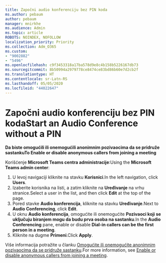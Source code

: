 ```yaml
---
title: Započni audio konferenciju bez PIN koda
ms.author: pebaum
author: pebaum
manager: mnirkhe
ms.audience: Admin
ms.topic: article
ROBOTS: NOINDEX, NOFOLLOW
localization_priority: Priority
ms.collection: Adm_O365
ms.custom:
- "9002882"
- "5496"
ms.openlocfilehash: c9f3453318a17ba578d9e8c4b158b5226167db73
ms.sourcegitcommit: 8b50994a2979778ce8474ce83bd86b60e7d2cb2f
ms.translationtype: HT
ms.contentlocale: sr-Latn-RS
ms.lasthandoff: 05/05/2020
ms.locfileid: "44022647"
---
```

# <a name="start-an-audio-conference-without-a-pin"></a><span data-ttu-id="3ad46-102">Započni audio konferenciju bez PIN koda</span><span class="sxs-lookup"><span data-stu-id="3ad46-102">Start an Audio Conference without a PIN</span></span>

<span data-ttu-id="3ad46-103">**Da biste omogućili ili onemogućili anonimnim pozivaocima da se pridruže sastanku**</span><span class="sxs-lookup"><span data-stu-id="3ad46-103">**To Enable or disable anonymous callers from joining a meeting**</span></span>

<span data-ttu-id="3ad46-104">Korišćenje **Microsoft Teams centra administracije**:</span><span class="sxs-lookup"><span data-stu-id="3ad46-104">Using the **Microsoft Teams admin center**:</span></span>

1. <span data-ttu-id="3ad46-105">U levoj navigaciji kliknite na stavku **Korisnici**.</span><span class="sxs-lookup"><span data-stu-id="3ad46-105">In the left navigation, click **Users**.</span></span>
2. <span data-ttu-id="3ad46-106">Izaberite korisnika na listi, a zatim kliknite na **Uređivanje** na vrhu stranice.</span><span class="sxs-lookup"><span data-stu-id="3ad46-106">Select a user in the list, and then click **Edit** at the top of the page.</span></span>
3. <span data-ttu-id="3ad46-107">Pored stavke **Audio konferencija**, kliknite na stavku **Uređivanje**.</span><span class="sxs-lookup"><span data-stu-id="3ad46-107">Next to **Audio Conferencing**, click **Edit**.</span></span>
4. <span data-ttu-id="3ad46-108">U oknu **Audio konferencija**, omogućite ili onemogućite **Pozivaoci koji se uključuju biranjem mogu da budu prva osoba na sastanku**.</span><span class="sxs-lookup"><span data-stu-id="3ad46-108">In the **Audio Conferencing** pane, enable or disable **Dial-in callers can be the first person in a meeting**.</span></span>
5. <span data-ttu-id="3ad46-109">Kliknite na dugme **Primeni**.</span><span class="sxs-lookup"><span data-stu-id="3ad46-109">Click **Apply**.</span></span>

<span data-ttu-id="3ad46-110">Više informacija potražite u članku [Omogućite ili onemogućite anonimnim pozivaocima da se pridruže sastanku](https://docs.microsoft.com/microsoftteams/start-an-audio-conference-over-the-phone-without-a-pin-in-teams).</span><span class="sxs-lookup"><span data-stu-id="3ad46-110">For more information, see [Enable or disable anonymous callers from joining a meeting](https://docs.microsoft.com/microsoftteams/start-an-audio-conference-over-the-phone-without-a-pin-in-teams).</span></span>
